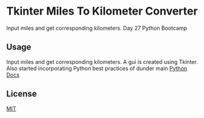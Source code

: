# Tkinter Miles To Kilometer Converter

Input miles and get corresponding kilometers. Day 27 Python Bootcamp


## Usage
Input miles and get corresponding kilometers. A gui is created using Tkinter. Also started incorporating Python best practices of dunder main [Python Docs](https://docs.python.org/3/library/__main__.html)


## License
[MIT](https://choosealicense.com/licenses/mit/)